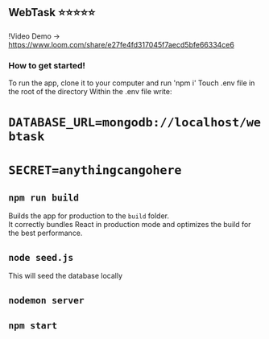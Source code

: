 ## WebTask ⭐⭐⭐⭐⭐

!Video Demo -> https://www.loom.com/share/e27fe4fd317045f7aecd5bfe66334ce6

### How to get started!

To run the app, clone it to your computer and run 'npm i'
Touch .env file in the root of the directory
Within the .env file write:
# `DATABASE_URL=mongodb://localhost/webtask`
# `SECRET=anythingcangohere`

## `npm run build`

Builds the app for production to the `build` folder.\
It correctly bundles React in production mode and optimizes the build for the best performance.

## `node seed.js` 

This will seed the database locally

## `nodemon server`

## `npm start`
